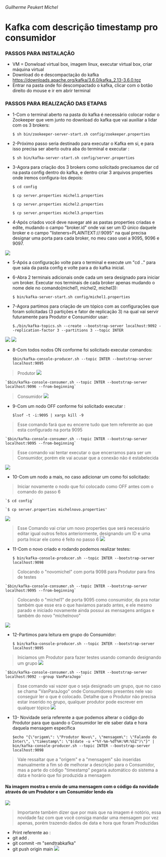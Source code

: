 *Guilherme Peukert Michel*

# Kafka com descrição timestamp pro consumidor


### PASSOS PARA INSTALAÇÃO

- VM = Donwload virtual box, imagem linux, executar virtual box, criar máquina virtual
- Download do e descompactação do kafka https://downloads.apache.org/kafka/3.6.0/kafka_2.13-3.6.0.tgz
- Entrar na pasta onde foi descompactado o kafka, clicar com o botão direito do mouse e ir em abrir terminal

### PASSOS PARA REALIZAÇÃO DAS ETAPAS

-  1-Com o terminal aberto na pasta do kafka é necessário colocar rodar o Zookeeper que vem junto no download do kafka que vai auxiliar a lidar com os 3 brokers:

	`$ sh bin/zookeeper-server-start.sh config/zookeeper.properties`

- 2-Próximo passo seria destinado para executar o Kafka em si, e para isso precisa ser aberto outra aba do terminal e executar :

	`$ sh bin/kafka-server-start.sh config/server.properties`

- 3-Agora para criação dos 3 brokers como solicitado precisamos dar cd na pasta config dentro do kafka, e dentro criar 3 arquivos properties onde iremos configura-los depois:
	
	`$ cd config`
	
	`$ cp server.properties michel1.properties`
	
	`$ cp server.properties michel2.properties`
	
	`$ cp server.properties michel3.properties`


- 4-Após criados você deve navegar até as pastas properties criadas e edite, mudando o campo "broker.id" onde vai ser um ID único daquele broker e o campo "listeners=PLAINTEXT://:9095" na qual precisa designar uma porta para cada broker, no meu caso usei a 9095, 9096 e 9097.

![](brokersproperties.png)


- 5-Após a configuração volte para o terminal e execute um "cd .." para que saia da pasta config e volte para a do kafka inicial.


- 6-Abra 2 terminais adicionais onde cada um sera designado para iniciar um broker. Executar nos terminais de cada broker apenas mudando o nome dele no comando(michel1, michel2, michel3):

	`$ bin/kafka-server-start.sh config/michel1.properties`


- 7-Agora partimos para criação de um tópico com as configurações que foram solicitadas (3 partições e fator de replicação 3) na qual vai servir futuramente para Produtor e Consumidor usar: 

	`$./bin/kafka-topics.sh --create --bootstrap-server localhost:9092 --replication-factor 3 --partitions 3 --topic INTER`

![](topicinbroker.png)
![](partrepli.png)


- 8-Com todos nodos ON conforme foi solicitado executar comandos: 

	`$bin/kafka-console-producer.sh --topic INTER --bootstrap-server localhost:9095`
>Produtor
![](produtor.png)

	`$bin/kafka-console-consumer.sh --topic INTER --bootstrap-server localhost:9096 --from-beginning`
>Consumidor
![](consumidor.png)

- 9-Com um nodo OFF conforme foi solicitado executar :
 

	`$lsof -t -i:9095 | xargs kill -9`
>Esse comando fará que eu encerre tudo que tem referente ao que esta configurado na porta 9095

	`$bin/kafka-console-consumer.sh --topic INTER --bootstrap-server localhost:9095 --from-beginning`
>Esse comando vai tentar executar o que encerramos para ser um Consumidor, porém ele vai acusar que a conexão não é estabelecida

![](consumirbrokeroff.png)

- 10-Com um nodo a mais, no caso adicionar um como foi solicitado:
>Iniciar novamente o nodo que foi colocado como OFF antes com o comando do passo 6

	`$ cd config`
	
	`$ cp server.properties michelnovo.properties' 
![](newmichel.png) 
>Esse Comando vai criar um novo properties que será necessário editar igual outros feitos anteriormente, designando um ID e uma porta
>Inicar ele como é feito no passo 6
![](rodandonewmichel.png)
	

- 11-Com o novo criado e rodando podemos realizar testes:

	`$ bin/kafka-console-producer.sh --topic INTER --bootstrap-server localhost:9098`
>Colocando o "novomichel" com porta 9098 para Produtor para fins de testes

	`$bin/kafka-console-consumer.sh --topic INTER --bootstrap-server localhost:9095 --from-beginning`
>Colocando o "michel1" de porta 9095 como consumidor, da pra notar também que esse era o que haviamos parado antes, e ele mesmo parado e iniciado novamente ainda possui as mensagens antigas e também do novo "michelnovo"

![](novomichelprod.png)



- 12-Partimos para leitura em grupo do Consumidor:
 
	`$ bin/kafka-console-producer.sh --topic INTER --bootstrap-server localhost:9095`
>Iniciamos um Produtor para fazer testes usando comando designando um grupo
![](produgrup.png)


	`$bin/kafka-console-consumer.sh --topic INTER --bootstrap-server localhost:9092 --group VanParaJogo`
>Esse comando vai vazer que o seja designado um grupo, que no caso se chama "VanParaJogo" onde Consumidores presentes nele vao conseguir ler o que é colocado.
>Detalhe que o Produtor não precisa estar inserido no grupo, qualquer produtor pode escrever em qualquer tópico 
![](consumgrup.png)
	
- 13- Novidade seria referente a que podemos alterar o código do Produtor para que quando o Consumidor ler ele saber data e hora daquela mensagem específica

	`$echo "{\"origem\": \"Produtor Novo\", \"mensagem\": \"Falando do Inter\", \"timestamp\": \"$(date -u +"%Y-%m-%dT%H:%M:%SZ")\"}" | bin/kafka-console-producer.sh --topic INTER --bootstrap-server localhost:9098`
>Vale ressaltar que a "origem" e a "mensagem" são inseridas manualmente a fim só de melhorar a descrição para o Consumidor, mas a parte do código "timestamp" pegaria automático do sistema a data e horário que foi produzida a mensagem

#### Na imagem mostra o envio de uma mensagem com o código da novidade através de um Produtor e um Consumidor lendo ela
![](novidade.png)
>Importante também dizer que por mais que na imagem é notório, essa novidade faz com que você consiga mandar uma mensagem por vez apenas, porém trazendo dados de data e hora que foram Produzidas

- Print referente ao :
 - git add .
 - git commit -m "sendtrabkafka"
 - git push origin main
 ![](commitpush.png)
 

